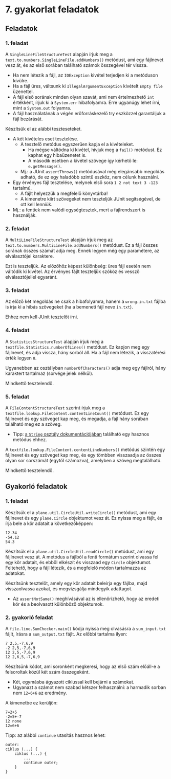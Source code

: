 # 7. gyakorlat feladatok

## Feladatok

### 1. feladat

A `SingleLineFileStructureTest` alapján
írjuk meg a `text.to.numbers.SingleLineFile.addNumbers()` metódust, ami egy fájlnevet vesz át, és az első sorában található számok összegével tér vissza.

- Ha nem létezik a fájl, az `IOException` kivétel terjedjen ki a metóduson kívülre.
- Ha a fájl üres, váltsunk ki `IllegalArgumentException` kivételt `Empty file` üzenettel.
- A fájl első sorának minden olyan szavát, ami nem értelmezhető `int` értékként, írjuk ki a `System.err` hibafolyamra. Erre ugyanúgy lehet írni, mint a `System.out` folyamra.
- A fájl használatának a végén erőforráskezelő try eszközzel garantáljuk a fájl bezárását.

Készítsük el az alábbi teszteseteket.

* A két kivételes eset tesztelése.
  * A tesztelő metódus egyszerűen kapja el a kivételeket.
    * Ha mégse váltódna ki kivétel, hívjuk meg a `fail()` metódust. Ez kaphat egy hibaüzenetet is.
    * A második esetben a kivétel szövege így kérhető le: `e.getMessage()`.
  * Mj.: a JUnit `assertThrows()` metódusával még elegánsabb megoldás adható, de ez egy haladóbb szintű eszköz, nem célunk használni.
* Egy érvényes fájl tesztelése, melynek első sora `1 2 not text 3 -123` tartalmú.
  * A fájlt helyezzük a megfelelő könyvtárba!
  * A kimenetre kiírt szövegeket nem teszteljük JUnit segítségével, de ott kell lenniük.
* Mj.: a fentiek nem valódi egységtesztek, mert a fájlrendszert is használják.

### 2. feladat

A `MultiLineFileStructureTest` alapján
írjuk meg az `text.to.numbers.MultiLineFile.addNumbers()` metódust.
Ez a fájl összes sorának összes számát adja meg.
Ennek legyen még egy paramétere, az elválasztójel karaktere.

Ezt is teszteljük.
Az előzőhöz képest különbség: üres fájl esetén nem váltódik ki kivétel.
Az érvényes fájlt teszteljük szóköz és vessző elválasztójellel egyaránt.

### 3. feladat

Az előző két megoldás ne csak a hibafolyamra, hanem a `wrong.in.txt` fájlba is írja ki a hibás szövegeket (ha a bemeneti fájl neve `in.txt`).

Ehhez nem kell JUnit tesztelőt írni.

### 4. feladat

A `StatisticsStructureTest` alapján
írjuk meg a `textfile.Statistics.numberOfLines()` metódust.
Ez kapjon meg egy fájlnevet, és adja vissza, hány sorból áll.
Ha a fájl nem létezik, a visszatérési érték legyen `0`.

Ugyanebben az osztályban `numberOfCharacters()` adja meg egy fájlról, hány karaktert tartalmaz (sorvége jelek nélkül).

Mindkettő tesztelendő.

### 5. feladat

A `FileContentStructureTest` szerint
írjuk meg a `textfile.lookup.FileContent.contentLineCount()` metódust.
Ez egy fájlnevet és egy szöveget kap meg,
és megadja, a fájl hány sorában található meg ez a szöveg.

- Tipp: [a `String` osztály dokumentációjában](https://docs.oracle.com/en/java/javase/20/docs/api/java.base/java/lang/String.html#method-summary) található egy hasznos metódus ehhez.

A `textfile.lookup.FileContent.contentLineNumbers()` metódus szintén egy fájlnevet és egy szöveget kap meg,
és egy tömbben visszaadja az összes olyan sor sorszámát (egytől számozva), amelyben a szöveg megtalálható.

Mindkettő tesztelendő.

## Gyakorló feladatok

### 1. feladat

Készítsük el a `plane.util.CircleUtil.writeCircle()` metódust, ami egy fájlnevet és egy `plane.Circle` objektumot vesz át.
Ez nyissa meg a fájlt, és írja bele a kör adatait a következőképpen:

```
12.34
-54.12
54.3
```

Készítsük el a `plane.util.CircleUtil.readCircle()` metódust, ami egy fájlnevet vesz át.
A metódus a fájlból a fenti formátum szerint olvassa fel egy kör adatait, és ebből elkészít és visszaad egy `Circle` objektumot.
Feltehető, hogy a fájl létezik, és a megfelelő módon tartalmazza az adatokat.

Készítsünk tesztelőt, amely egy kör adatait beleírja egy fájlba, majd visszaolvassa azokat, és megvizsgálja mindegyik adattagot.

- Az `assertNotSame()` meghívásával az is ellenőrizhető, hogy az eredeti kör és a beolvasott különböző objektumok.

### 2. gyakorló feladat

A `file.line.SumChecker.main()` kódja nyissa meg olvasásra a `sum_input.txt` fájlt, írásra a `sum_output.txt` fájlt.
Az előbbi tartalma ilyen:

```
7 2,5,-7,6,9
-2 2,5,-7,6,9
12 2,5,-7,6,9
12 2,6,5,-7,6,9
```

Készítsünk kódot, ami soronként megkeresi, hogy az első szám előáll-e a felsoroltak közül két szám összegeként.

- Két, egymásba ágyazott ciklussal kell bejárni a számokat.
- Ugyanazt a számot nem szabad kétszer felhasználni: a harmadik sorban nem `12=6+6` az eredmény.

A kimenetbe ez kerüljön:

```
7=2+5
-2=5+-7
12 none
12=6+6
```

Tipp: az alábbi `continue` utasítás hasznos lehet:

```{.java}
outer:
ciklus (...) {
    ciklus (...) {
        ...
        continue outer;
    }
}
```
